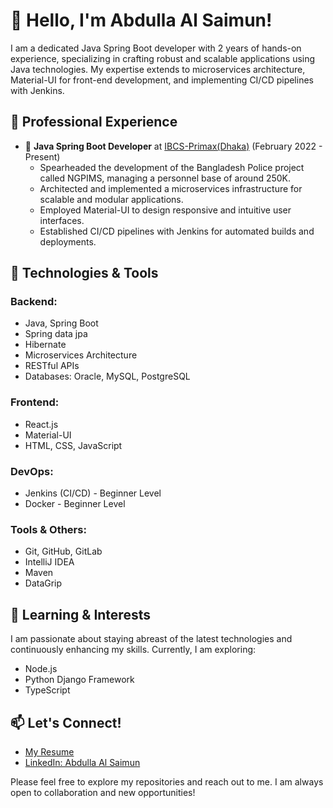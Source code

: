 # 👋 Hello, I'm Abdulla Al Saimun!

I am a dedicated Java Spring Boot developer with 2 years of hands-on experience, specializing in crafting robust and scalable applications using Java technologies. My expertise extends to microservices architecture, Material-UI for front-end development, and implementing CI/CD pipelines with Jenkins.

## 💼 Professional Experience

- 🔧 **Java Spring Boot Developer** at [IBCS-Primax(Dhaka)](https://www.ibcs-primax.com/) (February 2022 - Present)
  - Spearheaded the development of the Bangladesh Police project called NGPIMS, managing a personnel base of around 250K.
  - Architected and implemented a microservices infrastructure for scalable and modular applications.
  - Employed Material-UI to design responsive and intuitive user interfaces.
  - Established CI/CD pipelines with Jenkins for automated builds and deployments.

## 🚀 Technologies & Tools

### Backend:
- Java, Spring Boot
- Spring data jpa
- Hibernate
- Microservices Architecture
- RESTful APIs
- Databases: Oracle, MySQL, PostgreSQL

### Frontend:
- React.js
- Material-UI
- HTML, CSS, JavaScript

### DevOps:
- Jenkins (CI/CD) - Beginner Level
- Docker - Beginner Level

### Tools & Others:
- Git, GitHub, GitLab
- IntelliJ IDEA
- Maven
- DataGrip

## 🌱 Learning & Interests

I am passionate about staying abreast of the latest technologies and continuously enhancing my skills. Currently, I am exploring:

- Node.js
- Python Django Framework
- TypeScript

## 📫 Let's Connect!

- <a href="https://abdullahsaimun.github.io/my-resume/" target="_blank">My Resume</a>
- <a href="https://www.linkedin.com/in/abdulla-al-saimun" target="_blank">LinkedIn: Abdulla Al Saimun</a>

  
Please feel free to explore my repositories and reach out to me. I am always open to collaboration and new opportunities!
